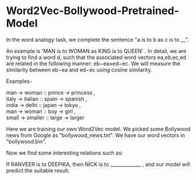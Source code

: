 # Word2Vec-Bollywood-Pretrained-Model

In the word analogy task, we complete the sentence "a is to b as c is to __".

An example is 'MAN is to WOMAN as KING is to QUEEN' . In detail, we are trying to find a word d, such that the associated word vectors ea,eb,ec,ed are related in the following manner: eb−ea≈ed−ec. We will measure the similarity between eb−ea and ed−ec using cosine similarity.

Examples-

man -> woman ::     prince -> princess ,                                           
italy -> italian ::     spain -> spanish ,                                                                                                          
india -> delhi ::     japan -> tokyo ,                                                
man -> woman ::     boy -> girl ,                                                               
small -> smaller ::     large -> larger 

Here we are training our own Word2Vec model. We picked some Bollywood news from Google as "bollywood_news.txt". 
We have our word vectors in "bollywood.bin". 

Now we find some interesting relations such as: 

If RANVEER is to DEEPIKA, then NICK is to _____________ , and our model will predict the suitable result.
